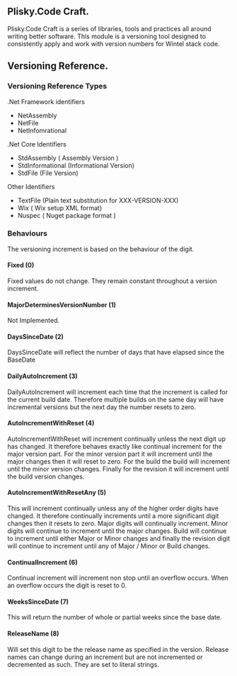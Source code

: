 ﻿## Plisky.Code Craft.   

Plisky.Code Craft is a series of libraries, tools and practices all around writing better software.  This module is a versioning tool designed to consistently apply and work with version numbers for Wintel stack code.

## Versioning Reference.

### Versioning Reference Types

.Net Framework identifiers
+ NetAssembly
+ NetFile
+ NetInfomrational

.Net Core Identifiers

+ StdAssembly   ( Assembly Version )
+ StdInformational   (Informational Version)
+ StdFile (File Version)

Other Identifiers

+ TextFile  (Plain text substitution for XXX-VERSION-XXX)
+ Wix ( Wix setup XML format)
+ Nuspec ( Nuget package format )


### Behaviours

The versioning increment is based on the behaviour of the digit.  


#### Fixed (0)
Fixed values do not change.  They remain constant throughout a version increment.

####  MajorDeterminesVersionNumber (1)
Not Implemented.


#### DaysSinceDate (2)
DaysSinceDate will reflect the number of days that have elapsed since the BaseDate

#### DailyAutoIncrement (3)
DailyAutoIncrement will increment each time that the increment is called for the current build date.  Therefore multiple builds on the same day will have incremental versions but the next day the number resets to zero.

#### AutoIncrementWithReset (4)
AutoIncrementWithReset will increment continually unless the next digit up has changed.  It therefore behaves exactly like continual increment for the major version part.  For the minor version part it will increment until the major changes then it will reset to zero. For the build the build will increment until the minor version changes. Finally for the revision it will increment until the build version changes.
    

#### AutoIncrementWithResetAny (5)

This will increment continually unless any of the higher order digits have changed.  It therefore continually increments until a more significant digit changes then it resets to zero.  Major digits will continually increment.  Minor digits will continue to increment until the major changes.  Build will continue to increment until either Major or Minor changes and finally the revision digit will continue to increment until any of Major / Minor or Build changes.
        
#### ContinualIncrement (6)
        
Continual increment will increment non stop until an overflow occurs. When an overflow occurs the digit is reset to 0.

#### WeeksSinceDate (7)
This will return the number of whole or partial weeks since the base date.

#### ReleaseName (8)

Will set this digit to be the release name as specified in the version.  Release names can change during an increment but are not incremented or decremented as such.  They are set to literal strings.
